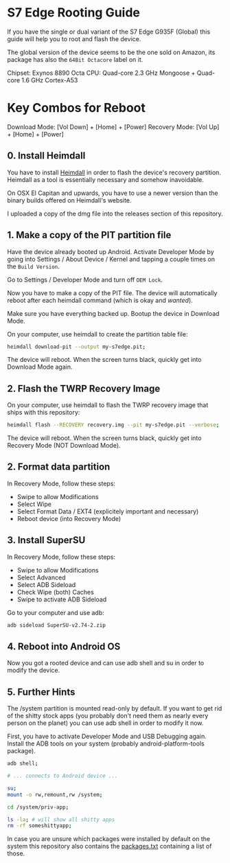 
# S7 Edge Rooting Guide

If you have the single or dual variant of the S7 Edge G935F
(Global) this guide will help you to root and flash the device.

The global version of the device seems to be the one sold
on Amazon, its package has also the `64Bit Octacore` label
on it.

Chipset: Exynos 8890 Octa
CPU: Quad-core 2.3 GHz Mongoose + Quad-core 1.6 GHz Cortex-A53



# Key Combos for Reboot

Download Mode: [Vol Down] + [Home] + [Power]
Recovery Mode: [Vol Up] + [Home] + [Power]



## 0. Install Heimdall

You have to install [Heimdall](http://glassechidna.com.au/heimdall)
in order to flash the device's recovery partition. Heimdall as a
tool is essentially necessary and somehow inavoidable.

On OSX El Capitan and upwards, you have to use a newer version
than the binary builds offered on Heimdall's website.

I uploaded a copy of the dmg file into the releases section of
this repository.



## 1. Make a copy of the PIT partition file

Have the device already booted up Android. Activate Developer
Mode by going into Settings / About Device / Kernel and tapping
a couple times on the `Build Version`.

Go to Settings / Developer Mode and turn off `OEM Lock`.

Now you have to make a copy of the PIT file.
The device will automatically reboot after each heimdall command
(which is okay and _wanted_).

Make sure you have everything backed up.
Bootup the device in Download Mode.

On your computer, use heimdall to create the partition table file:

```bash
heimdall download-pit --output my-s7edge.pit;
```

The device will reboot. When the screen turns black, quickly
get into Download Mode again.



## 2. Flash the TWRP Recovery Image

On your computer, use heimdall to flash the TWRP recovery image
that ships with this repository:

```bash
heimdall flash --RECOVERY recovery.img --pit my-s7edge.pit --verbose;
```

The device will reboot. When the screen turns black, quickly
get into Recovery Mode (NOT Download Mode).



## 2. Format data partition

In Recovery Mode, follow these steps:

- Swipe to allow Modifications
- Select Wipe
- Select Format Data / EXT4 (explicitely important and necessary)
- Reboot device (into Recovery Mode)



## 3. Install SuperSU

In Recovery Mode, follow these steps:

- Swipe to allow Modifications
- Select Advanced
- Select ADB Sideload
- Check Wipe (both) Caches
- Swipe to activate ADB Sideload

Go to your computer and use adb:

```bash
adb sideload SuperSU-v2.74-2.zip
```



## 4. Reboot into Android OS

Now you got a rooted device and can use adb shell and su
in order to modify the device.



## 5. Further Hints

The /system partition is mounted read-only by default.
If you want to get rid of the shitty stock apps (you
probably don't need them as nearly every person on the
planet) you can use adb shell in order to modify it now.

First, you have to activate Developer Mode and USB Debugging again.
Install the ADB tools on your system (probably android-platform-tools package).

```bash
adb shell;

# ... connects to Android device ...

su;
mount -o rw,remount,rw /system;

cd /system/priv-app;

ls -la; # will show all shitty apps
rm -rf someshittyapp;
```

In case you are unsure which packages were installed by
default on the system this repository also contains the
[packages.txt](packages.txt) containing a list of those.

